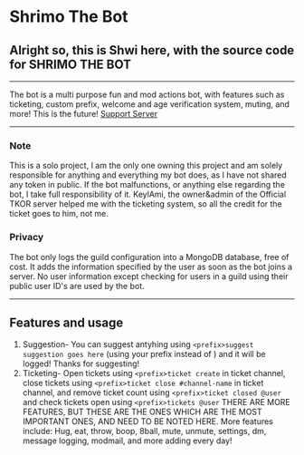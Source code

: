 # Shrimo The Bot
## Alright so, this is Shwi here, with the source code for SHRIMO THE BOT
---

The bot is a multi purpose fun and mod actions bot, with features such as ticketing, custom prefix, welcome and age verification system, muting, and more!
This is the future!
[Support Server](https://discord.gg/FtJ3QGc)

---
### Note

This is a solo project, I am the only one owning this project and am solely responsible for anything and everything my bot does, as I have not shared any token in public. If the bot malfunctions, or anything else regarding the bot, I take full responsibility of it.
KeylAmi, the owner&admin of the Official TKOR server helped me with the ticketing system, so all the credit for the ticket goes to him, not me. 

### Privacy

The bot only logs the guild configuration into a MongoDB database, free of cost. It adds the information specified by the user as soon as the bot joins a server.
No user information except checking for users in a guild using their public user ID's are used by the bot.

---
## Features and usage
1. Suggestion-
    You can suggest antyhing using `<prefix>suggest suggestion goes here` (using your prefix instead of <prefix>) and it will be logged! Thanks for suggesting!
2. Ticketing-
    Open tickets using `<prefix>ticket create` in ticket channel, close tickets using `<prefix>ticket close #channel-name` in ticket channel, and remove ticket count using `<prefix>ticket closed @user` and check tickets open using `<prefix>tickets @user`
THERE ARE MORE FEATURES, BUT THESE ARE THE ONES WHICH ARE THE MOST IMPORTANT ONES, AND NEED TO BE NOTED HERE.
More features include:
  Hug, eat, throw, boop, 8ball, mute, unmute, settings, dm, message logging, modmail, and more adding every day!

